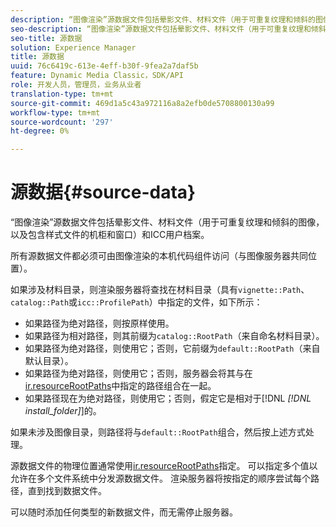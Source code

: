 ```yaml
---
description: “图像渲染”源数据文件包括晕影文件、材料文件（用于可重复纹理和倾斜的图像，以及包含样式文件的机柜和窗口）和ICC用户档案。
seo-description: “图像渲染”源数据文件包括晕影文件、材料文件（用于可重复纹理和倾斜的图像，以及包含样式文件的机柜和窗口）和ICC用户档案。
seo-title: 源数据
solution: Experience Manager
title: 源数据
uuid: 76c6419c-613e-4eff-b30f-9fea2a7daf5b
feature: Dynamic Media Classic，SDK/API
role: 开发人员，管理员，业务从业者
translation-type: tm+mt
source-git-commit: 469d1a5c43a972116a8a2efb0de5708800130a99
workflow-type: tm+mt
source-wordcount: '297'
ht-degree: 0%

---
```



# 源数据{#source-data}

“图像渲染”源数据文件包括晕影文件、材料文件（用于可重复纹理和倾斜的图像，以及包含样式文件的机柜和窗口）和ICC用户档案。

所有源数据文件都必须可由图像渲染的本机代码组件访问（与图像服务器共同位置）。

如果涉及材料目录，则渲染服务器将查找在材料目录（具有`vignette::Path`、`catalog::Path`或`icc::ProfilePath`）中指定的文件，如下所示：

* 如果路径为绝对路径，则按原样使用。
* 如果路径为相对路径，则其前缀为`catalog::RootPath`（来自命名材料目录）。
* 如果路径为绝对路径，则使用它；否则，它前缀为`default::RootPath`（来自默认目录）。
* 如果路径为绝对路径，则使用它；否则，服务器会将其与在[ir.resourceRootPaths](../../../../../../ir-api/server-admin/image-rendering-api-ref/c-ir-server-administration/c-ir-configuration-settings-reference/c-ir-resource-root-folders.md#concept-39a34d2239934079bb396e1bf568a9c2)中指定的路径组合在一起。
* 如果路径现在为绝对路径，则使用它；否则，假定它是相对于[!DNL *[!DNL install_folder]*]的。

如果未涉及图像目录，则路径将与`default::RootPath`组合，然后按上述方式处理。

源数据文件的物理位置通常使用[ir.resourceRootPaths](../../../../../../ir-api/server-admin/image-rendering-api-ref/c-ir-server-administration/c-ir-configuration-settings-reference/c-ir-resource-root-folders.md#concept-39a34d2239934079bb396e1bf568a9c2)指定。 可以指定多个值以允许在多个文件系统中分发源数据文件。 渲染服务器将按指定的顺序尝试每个路径，直到找到数据文件。

可以随时添加任何类型的新数据文件，而无需停止服务器。
